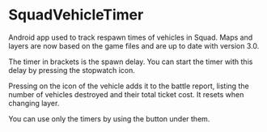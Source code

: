 # SquadVehicleTimer

Android app used to track respawn times of vehicles in Squad.
Maps and layers are now based on the game files and are up to date with version 3.0.

The timer in brackets is the spawn delay. You can start the timer with this delay by pressing the stopwatch icon.

Pressing on the icon of the vehicle adds it to the battle report, listing the number of vehicles destroyed and their total ticket cost. It resets when changing layer.

You can use only the timers by using the button under them.
